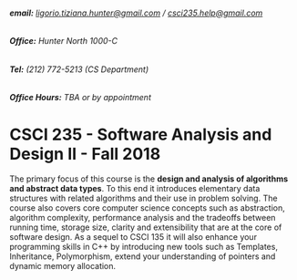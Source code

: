 ###### **email:** ligorio.tiziana.hunter@gmail.com  / csci235.help@gmail.com   
###### **Office:** Hunter North 1000-C 
###### **Tel:** (212) 772-5213 (CS Department)
###### **Office Hours:** TBA or by appointment

# CSCI 235 - Software Analysis and Design II - Fall 2018


The primary focus of this course is the **design and analysis of algorithms and abstract data types**. To this end it introduces elementary data structures with related algorithms and their use in problem solving. The course also covers core computer science concepts such as abstraction, algorithm complexity, performance analysis and the tradeoffs between running time, storage size, clarity and extensibility that are at the core of software design. As a sequel to CSCI 135 it will also enhance your programming skills in C++ by introducing new tools such as Templates, Inheritance, Polymorphism, extend your understanding of pointers and dynamic memory allocation.
